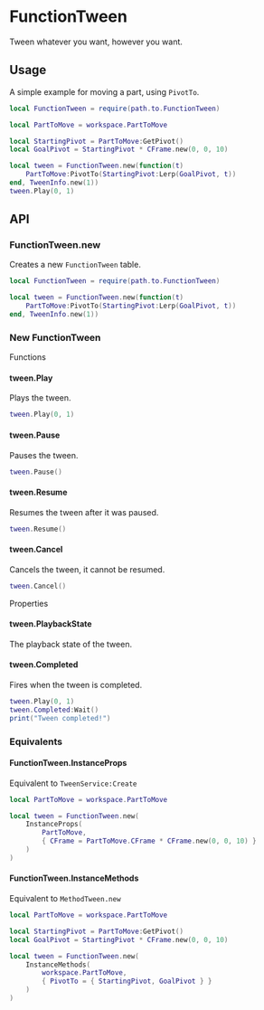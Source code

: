 # FunctionTween

Tween whatever you want, however you want.

## Usage

A simple example for moving a part, using `PivotTo`.

```lua
local FunctionTween = require(path.to.FunctionTween)

local PartToMove = workspace.PartToMove

local StartingPivot = PartToMove:GetPivot()
local GoalPivot = StartingPivot * CFrame.new(0, 0, 10)

local tween = FunctionTween.new(function(t)
	PartToMove:PivotTo(StartingPivot:Lerp(GoalPivot, t))
end, TweenInfo.new(1))
tween.Play(0, 1)
```

## API

### FunctionTween.new

Creates a new `FunctionTween` table.

```lua
local FunctionTween = require(path.to.FunctionTween)

local tween = FunctionTween.new(function(t)
	PartToMove:PivotTo(StartingPivot:Lerp(GoalPivot, t))
end, TweenInfo.new(1))
```

### New FunctionTween

Functions

#### tween.Play

Plays the tween.

```lua
tween.Play(0, 1)
```

#### tween.Pause

Pauses the tween.

```lua
tween.Pause()
```

#### tween.Resume

Resumes the tween after it was paused.

```lua
tween.Resume()
```

#### tween.Cancel

Cancels the tween, it cannot be resumed.

```lua
tween.Cancel()
```

Properties

#### tween.PlaybackState

The playback state of the tween.

#### tween.Completed

Fires when the tween is completed.

```lua
tween.Play(0, 1)
tween.Completed:Wait()
print("Tween completed!")
```

### Equivalents

#### FunctionTween.InstanceProps

Equivalent to `TweenService:Create`

```lua
local PartToMove = workspace.PartToMove

local tween = FunctionTween.new(
	InstanceProps(
		PartToMove,
		{ CFrame = PartToMove.CFrame * CFrame.new(0, 0, 10) }
	)
)
```

#### FunctionTween.InstanceMethods

Equivalent to `MethodTween.new`

```lua
local PartToMove = workspace.PartToMove

local StartingPivot = PartToMove:GetPivot()
local GoalPivot = StartingPivot * CFrame.new(0, 0, 10)

local tween = FunctionTween.new(
	InstanceMethods(
		workspace.PartToMove,
		{ PivotTo = { StartingPivot, GoalPivot } }
	)
)
```
